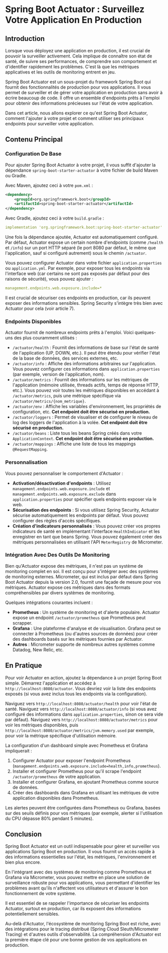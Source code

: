 # Spring Boot Actuator : Surveillez Votre Application En Production

## Introduction

Lorsque vous déployez une application en production, il est crucial de pouvoir la surveiller activement. Cela implique de connaître son état de santé, de suivre ses performances, de comprendre son comportement et d'identifier rapidement les problèmes. C'est là que les métriques applicatives et les outils de monitoring entrent en jeu.

Spring Boot Actuator est un sous-projet du framework Spring Boot qui fournit des fonctionnalités de production pour vos applications. Il vous permet de surveiller et de gérer votre application en production sans avoir à écrire beaucoup de code. Il offre un ensemble d'endpoints prêts à l'emploi pour obtenir des informations précieuses sur l'état de votre application.

Dans cet article, nous allons explorer ce qu'est Spring Boot Actuator, comment l'ajouter à votre projet et comment utiliser ses principaux endpoints pour surveiller votre application.

## Contenu Principal

### Configuration De Base

Pour ajouter Spring Boot Actuator à votre projet, il vous suffit d'ajouter la dépendance `spring-boot-starter-actuator` à votre fichier de build Maven ou Gradle.

Avec Maven, ajoutez ceci à votre `pom.xml` :

```xml
<dependency>
    <groupId>org.springframework.boot</groupId>
    <artifactId>spring-boot-starter-actuator</artifactId>
</dependency>
```

Avec Gradle, ajoutez ceci à votre `build.gradle` :

```yml
implementation 'org.springframework.boot:spring-boot-starter-actuator'
```

Une fois la dépendance ajoutée, Actuator est automatiquement configuré. Par défaut, Actuator expose un certain nombre d'endpoints (comme `/health` et `/info`) sur un port HTTP séparé (le port 8080 par défaut, le même que l'application, sauf si configuré autrement) sous le chemin `/actuator`.

Vous pouvez configurer Actuator dans votre fichier `application.properties` ou `application.yml`. Par exemple, pour exposer tous les endpoints via l'interface web (car certains ne sont pas exposés par défaut pour des raisons de sécurité), vous pouvez ajouter :

```yml
management.endpoints.web.exposure.include=*
```

Il est crucial de sécuriser ces endpoints en production, car ils peuvent exposer des informations sensibles. Spring Security s'intègre très bien avec Actuator pour cela (voir article 7).

### Endpoints Disponibles

Actuator fournit de nombreux endpoints prêts à l'emploi. Voici quelques-uns des plus couramment utilisés :

- `/actuator/health` : Fournit des informations de base sur l'état de santé de l'application (UP, DOWN, etc.). Il peut être étendu pour vérifier l'état de la base de données, des services externes, etc.
- `/actuator/info` : Affiche des informations arbitraires sur l'application. Vous pouvez configurer ces informations dans `application.properties` (par exemple, version de l'application, nom).
- `/actuator/metrics` : Fournit des informations sur les métriques de l'application (mémoire utilisée, threads actifs, temps de réponse HTTP, etc.). Vous pouvez voir toutes les métriques disponibles en accédant à `/actuator/metrics`, puis une métrique spécifique via `/actuator/metrics/{nom_metrique}`.
- `/actuator/env` : Affiche les variables d'environnement, les propriétés de configuration, etc. **Cet endpoint doit être sécurisé en production.**
- `/actuator/loggers` : Permet de visualiser et de configurer le niveau de log des loggers de l'application à la volée. **Cet endpoint doit être sécurisé en production.**
- `/actuator/beans` : Liste tous les beans Spring créés dans votre `ApplicationContext`. **Cet endpoint doit être sécurisé en production.**
- `/actuator/mappings` : Affiche une liste de tous les mappings `@RequestMapping`.

### Personnalisation

Vous pouvez personnaliser le comportement d'Actuator :

- **Activation/désactivation d'endpoints** : Utilisez `management.endpoints.web.exposure.include` et `management.endpoints.web.exposure.exclude` dans `application.properties` pour spécifier quels endpoints exposer via le web.
- **Sécurisation des endpoints** : Si vous utilisez Spring Security, Actuator sécurise automatiquement les endpoints par défaut. Vous pouvez configurer des règles d'accès spécifiques.
- **Création d'indicateurs personnalisés** : Vous pouvez créer vos propres indicateurs de santé en implémentant l'interface `HealthIndicator` et les enregistrer en tant que beans Spring. Vous pouvez également créer des métriques personnalisées en utilisant l'API `MeterRegistry` de Micrometer.

### Intégration Avec Des Outils De Monitoring

Bien qu'Actuator expose des métriques, il n'est pas un système de monitoring complet en soi. Il est conçu pour s'intégrer avec des systèmes de monitoring externes. Micrometer, qui est inclus par défaut dans Spring Boot Actuator depuis la version 2.0, fournit une façade de mesure pour vos métriques. Actuator expose ces métriques dans des formats compréhensibles par divers systèmes de monitoring.

Quelques intégrations courantes incluent :

- **Prometheus** : Un système de monitoring et d'alerte populaire. Actuator expose un endpoint `/actuator/prometheus` que Prometheus peut scrapper.
- **Grafana** : Une plateforme d'analyse et de visualisation. Grafana peut se connecter à Prometheus (ou d'autres sources de données) pour créer des dashboards basés sur les métriques fournies par Actuator.
- **Autres** : Micrometer supporte de nombreux autres systèmes comme Datadog, New Relic, etc.

## En Pratique

Pour voir Actuator en action, ajoutez la dépendance à un projet Spring Boot simple. Démarrez l'application et accédez à `http://localhost:8080/actuator`. Vous devriez voir la liste des endpoints exposés (si vous avez inclus tous les endpoints via la configuration).

Naviguez vers `http://localhost:8080/actuator/health` pour voir l'état de santé.
Naviguez vers `http://localhost:8080/actuator/info` (si vous avez configuré des informations dans `application.properties`, sinon ce sera vide par défaut).
Naviguez vers `http://localhost:8080/actuator/metrics` pour voir les métriques disponibles, puis `http://localhost:8080/actuator/metrics/jvm.memory.used` par exemple, pour voir la métrique spécifique d'utilisation mémoire.

La configuration d'un dashboard simple avec Prometheus et Grafana impliquerait :
1. Configurer Actuator pour exposer l'endpoint Prometheus (`management.endpoints.web.exposure.include=health,info,prometheus`).
2. Installer et configurer Prometheus pour qu'il scrape l'endpoint `/actuator/prometheus` de votre application.
3. Installer et configurer Grafana, en ajoutant Prometheus comme source de données.
4. Créer des dashboards dans Grafana en utilisant les métriques de votre application disponibles dans Prometheus.

Les alertes peuvent être configurées dans Prometheus ou Grafana, basées sur des seuils définis pour vos métriques (par exemple, alerter si l'utilisation du CPU dépasse 80% pendant 5 minutes).

## Conclusion

Spring Boot Actuator est un outil indispensable pour gérer et surveiller vos applications Spring Boot en production. Il vous fournit un accès rapide à des informations essentielles sur l'état, les métriques, l'environnement et bien plus encore.

En l'intégrant avec des systèmes de monitoring comme Prometheus et Grafana via Micrometer, vous pouvez mettre en place une solution de surveillance robuste pour vos applications, vous permettant d'identifier les problèmes avant qu'ils n'affectent vos utilisateurs et d'assurer le bon fonctionnement de votre système.

Il est essentiel de se rappeler l'importance de sécuriser les endpoints Actuator, surtout en production, car ils exposent des informations potentiellement sensibles.

Au-delà d'Actuator, l'écosystème de monitoring Spring Boot est riche, avec des intégrations pour le tracing distribué (Spring Cloud Sleuth/Micrometer Tracing) et d'autres outils d'observabilité. La compréhension d'Actuator est la première étape clé pour une bonne gestion de vos applications en production.
